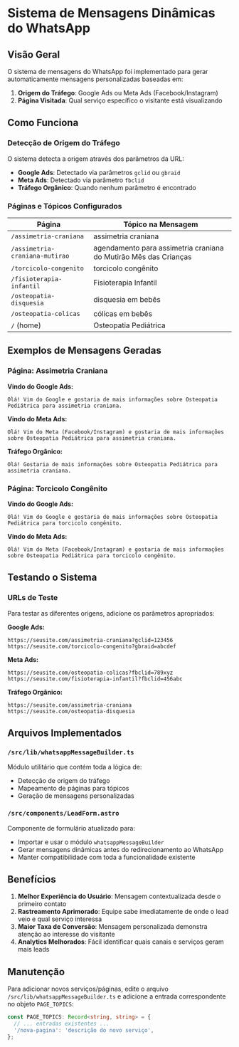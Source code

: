 # Sistema de Mensagens Dinâmicas do WhatsApp

## Visão Geral

O sistema de mensagens do WhatsApp foi implementado para gerar automaticamente mensagens personalizadas baseadas em:
1. **Origem do Tráfego**: Google Ads ou Meta Ads (Facebook/Instagram)
2. **Página Visitada**: Qual serviço específico o visitante está visualizando

## Como Funciona

### Detecção de Origem do Tráfego

O sistema detecta a origem através dos parâmetros da URL:

- **Google Ads**: Detectado via parâmetros `gclid` ou `gbraid`
- **Meta Ads**: Detectado via parâmetro `fbclid`
- **Tráfego Orgânico**: Quando nenhum parâmetro é encontrado

### Páginas e Tópicos Configurados

| Página | Tópico na Mensagem |
|--------|-------------------|
| `/assimetria-craniana` | assimetria craniana |
| `/assimetria-craniana-mutirao` | agendamento para assimetria craniana do Mutirão Mês das Crianças |
| `/torcicolo-congenito` | torcicolo congênito |
| `/fisioterapia-infantil` | Fisioterapia Infantil |
| `/osteopatia-disquesia` | disquesia em bebês |
| `/osteopatia-colicas` | cólicas em bebês |
| `/` (home) | Osteopatia Pediátrica |

## Exemplos de Mensagens Geradas

### Página: Assimetria Craniana

**Vindo do Google Ads:**
```
Olá! Vim do Google e gostaria de mais informações sobre Osteopatia Pediátrica para assimetria craniana.
```

**Vindo do Meta Ads:**
```
Olá! Vim do Meta (Facebook/Instagram) e gostaria de mais informações sobre Osteopatia Pediátrica para assimetria craniana.
```

**Tráfego Orgânico:**
```
Olá! Gostaria de mais informações sobre Osteopatia Pediátrica para assimetria craniana.
```

### Página: Torcicolo Congênito

**Vindo do Google Ads:**
```
Olá! Vim do Google e gostaria de mais informações sobre Osteopatia Pediátrica para torcicolo congênito.
```

**Vindo do Meta Ads:**
```
Olá! Vim do Meta (Facebook/Instagram) e gostaria de mais informações sobre Osteopatia Pediátrica para torcicolo congênito.
```

## Testando o Sistema

### URLs de Teste

Para testar as diferentes origens, adicione os parâmetros apropriados:

**Google Ads:**
```
https://seusite.com/assimetria-craniana?gclid=123456
https://seusite.com/torcicolo-congenito?gbraid=abcdef
```

**Meta Ads:**
```
https://seusite.com/osteopatia-colicas?fbclid=789xyz
https://seusite.com/fisioterapia-infantil?fbclid=456abc
```

**Tráfego Orgânico:**
```
https://seusite.com/assimetria-craniana
https://seusite.com/osteopatia-disquesia
```

## Arquivos Implementados

### `/src/lib/whatsappMessageBuilder.ts`
Módulo utilitário que contém toda a lógica de:
- Detecção de origem do tráfego
- Mapeamento de páginas para tópicos
- Geração de mensagens personalizadas

### `/src/components/LeadForm.astro`
Componente de formulário atualizado para:
- Importar e usar o módulo `whatsappMessageBuilder`
- Gerar mensagens dinâmicas antes do redirecionamento ao WhatsApp
- Manter compatibilidade com toda a funcionalidade existente

## Benefícios

1. **Melhor Experiência do Usuário**: Mensagem contextualizada desde o primeiro contato
2. **Rastreamento Aprimorado**: Equipe sabe imediatamente de onde o lead veio e qual serviço interessa
3. **Maior Taxa de Conversão**: Mensagem personalizada demonstra atenção ao interesse do visitante
4. **Analytics Melhorados**: Fácil identificar quais canais e serviços geram mais leads

## Manutenção

Para adicionar novos serviços/páginas, edite o arquivo `/src/lib/whatsappMessageBuilder.ts` e adicione a entrada correspondente no objeto `PAGE_TOPICS`:

```typescript
const PAGE_TOPICS: Record<string, string> = {
  // ... entradas existentes ...
  '/nova-pagina': 'descrição do novo serviço',
};
```
